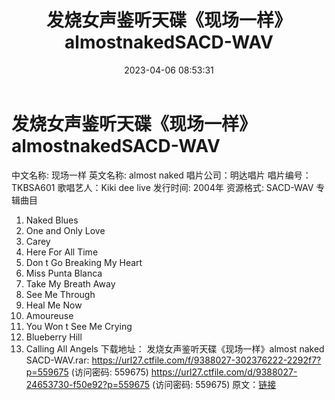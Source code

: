 ﻿---
title: 发烧女声鉴听天碟《现场一样》almostnakedSACD-WAV
date: 2023-04-06 08:53:31
categories: 古典音乐、新世纪、纯音雅乐
tags: 纯音雅乐
---
# 发烧女声鉴听天碟《现场一样》almostnakedSACD-WAV

中文名称: 现场一样
英文名称: almost naked
唱片公司：明达唱片
唱片编号：TKBSA601
歌唱艺人：Kiki dee live
发行时间: 2004年
资源格式: SACD-WAV
专辑曲目
01. Naked Blues
02. One and Only Love
03. Carey
04. Here For All Time
05. Don t Go Breaking My Heart
06. Miss Punta Blanca
07. Take My Breath Away
08. See Me Through
09. Heal Me Now
10. Amoureuse
11. You Won t See Me Crying
12. Blueberry Hill
13. Calling All Angels
下载地址：
发烧女声鉴听天碟《现场一样》almost naked SACD-WAV.rar: https://url27.ctfile.com/f/9388027-302376222-2292f7?p=559675
(访问密码: 559675)
https://url27.ctfile.com/d/9388027-24653730-f50e92?p=559675
(访问密码: 559675)
原文：[链接](https://blog.sina.com.cn/s/blog_1647c7e76010311bc.html)